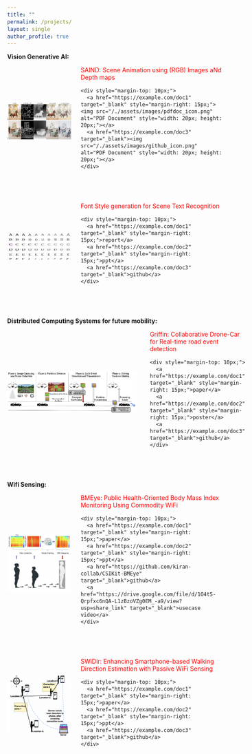 ```yaml
---
title: ""
permalink: /projects/
layout: single
author_profile: true
---
```


**Vision Generative AI:**

<div style="display: flex; align-items: center;">
  <img src="/./assets/images/saind.png" style="width: 30%; height: auto; margin-right: 20px;">
  
  <div>
    <span style="color: red;">SAIND: Scene Animation using (RGB) Images aNd Depth maps</span>
    
    <div style="margin-top: 10px;">
      <a href="https://example.com/doc1" target="_blank" style="margin-right: 15px;"><img src="/./assets/images/pdfdoc_icon.png" alt="PDF Document" style="width: 20px; height: 20px;"></a>
      <a href="https://example.com/doc3" target="_blank"><img src="/./assets/images/github_icon.png" alt="PDF Document" style="width: 20px; height: 20px;"></a>
    </div>
  </div>
</div>

  <br><br>
  
  <div style="display: flex; align-items: center;">
  <img src="/./assets/images/fontStyleTransfer.png" style="width: 30%; height: auto; margin-right: 20px;">
  
  <div>
    <span style="color: red;">Font Style generation for Scene Text Recognition</span>
    
    <div style="margin-top: 10px;">
      <a href="https://example.com/doc1" target="_blank" style="margin-right: 15px;">report</a>
      <a href="https://example.com/doc2" target="_blank" style="margin-right: 15px;">ppt</a>
      <a href="https://example.com/doc3" target="_blank">github</a>
    </div>
  </div>
</div>

  <br><br>
  
**Distributed Computing Systems for future mobility:**
  
  <div style="display: flex; align-items: center;">
  <img src="/./assets/images/griffin.png" style="width: 60%; height: auto; margin-right: 30px;">
  
  <div>
    <span style="color: red;">Griffin: Collaborative Drone-Car for Real-time road event detection</span>
    
    <div style="margin-top: 10px;">
      <a href="https://example.com/doc1" target="_blank" style="margin-right: 15px;">paper</a>
      <a href="https://example.com/doc2" target="_blank" style="margin-right: 15px;">poster</a>
      <a href="https://example.com/doc3" target="_blank">github</a>
    </div>
  </div>
</div>

  <br><br>
  
**Wifi Sensing:**

  <div style="display: flex; align-items: center;">
  <img src="/./assets/images/bmeye.png" style="width: 30%; height: auto; margin-right: 20px;">
  
  <div>
    <span style="color: red;">BMEye: Public Health-Oriented Body Mass Index Monitoring Using Commodity WiFi</span>
    
    <div style="margin-top: 10px;">
      <a href="https://example.com/doc1" target="_blank" style="margin-right: 15px;">paper</a>
      <a href="https://example.com/doc2" target="_blank" style="margin-right: 15px;">ppt</a>
      <a href="https://github.com/kiran-collab/CSIKit-BMEye" target="_blank">github</a>
      <a href="https://drive.google.com/file/d/1O4tS-Qrpfxc6nQA-L1zBzoVZg0EM_-a9/view?usp=share_link" target="_blank">usecase video</a>
    </div>
  </div>
</div>

  <br><br>

  <div style="display: flex; align-items: center;">
  <img src="/./assets/images/swidir.png" style="width: 30%; height: auto; margin-right: 20px;">
  
  <div>
    <span style="color: red;">SWiDir: Enhancing Smartphone-based Walking Direction Estimation with Passive WiFi Sensing</span>
    
    <div style="margin-top: 10px;">
      <a href="https://example.com/doc1" target="_blank" style="margin-right: 15px;">paper</a>
      <a href="https://example.com/doc2" target="_blank" style="margin-right: 15px;">ppt</a>
      <a href="https://example.com/doc3" target="_blank">github</a>
    </div>
  </div>
</div>

